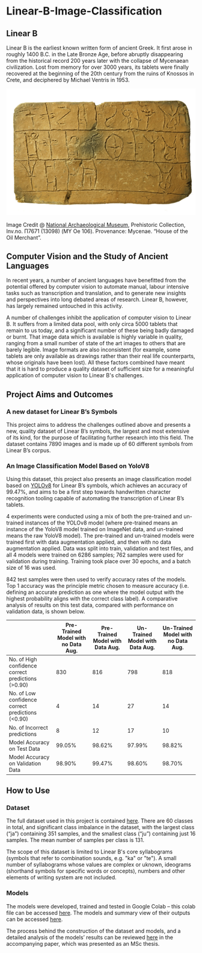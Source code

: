 # Linear-B-Image-Classification

## Linear B
Linear B is the earliest known written form of ancient Greek. It first arose in roughly 1400 B.C. in the Late Bronze Age, before abruptly disappearing from the historical record 200 years later with the collapse of Mycenaean civilization. Lost from memory for over 3000 years, its tablets were finally recovered at the beginning of the 20th century from the ruins of Knossos in Crete, and deciphered by Michael Ventris in 1953. 

![Example of Linear B Tablet](Linear%20B%20Example%20Tablet.jpg)

Image Credit @ [National Archaeological Museum](https://www.namuseum.gr/en/monthly_artefact/a-versatile-mycenaean-scribe/),
Prehistoric Collection, Inv.no. Π7671 (13098) (MY Oe 106).
Provenance: Mycenae. “House of the Oil Merchant”.

## Computer Vision and the Study of Ancient Languages 
In recent years, a number of ancient languages have benefitted from the potential offered by computer vision to automate manual, labour intensive tasks such as transcription and translation, and to generate new insights and perspectives into long debated areas of research. Linear B, however, has largely remained untouched in this activity. 

A number of challenges inhibit the application of computer vision to Linear B. It suffers from a limited data pool, with only circa 5000 tablets that remain to us today, and a significant number of these being badly damaged or burnt. That image data which is available is highly variable in quality, ranging from a small number of state of the art images to others that are barely legible. Image formats are also inconsistent (for example, some tablets are only available as drawings rather than their real life counterparts, whose originals have been lost). All these factors combined have meant that it is hard to produce a quality dataset of sufficient size for a meaningful application of computer vision to Linear B's challenges.   

## Project Aims and Outcomes
### A new dataset for Linear B’s Symbols
This project aims to address the challenges outlined above and presents a new, quality dataset of Linear B’s symbols, the largest and most extensive of its kind, for the purpose of facilitating further research into this field. The dataset contains 7890 images and is made up of 60 different symbols from Linear B’s corpus.

### An Image Classification Model Based on YoloV8
Using this dataset, this project also presents an image classification model based on [YOLOv8](https://docs.ultralytics.com) for Linear B’s symbols, which achieves an accuracy of 99.47%, and aims to be a first step towards handwritten character recognition tooling capable of automating the transcription of Linear B’s tablets.

4 experiments were conducted using a mix of both the pre-trained and un-trained instances of the YOLOv8 model (where pre-trained means an instance of the YoloV8 model trained on ImageNet data, and un-trained means the raw YoloV8 model). The pre-trained and un-trained models were trained first with data augmentation applied, and then with no data augmentation applied. Data was split into train, validation and test files, and all 4 models were trained on 6286 samples; 762 samples were used for validation during training. Training took place over 30 epochs, and a batch size of 16 was used. 

842 test samples were then used to verify accuracy rates of the models. Top 1 accuracy was the principle metric chosen to measure accuracy (i.e. defining an accurate prediction as one where the model output with the highest probability aligns with the correct class label). A comparative analysis of results on this test data, compared with performance on validation data, is shown below. 

|               | Pre-Trained Model with no Data Aug. | Pre-Trained Model with Data Aug.  | Un-Trained Model with Data Aug. | Un-Trained Model with no Data Aug. |
| ------------- | ------------- | ------------- | ------------- | ------------- |
| No. of High confidence correct predictions (>0.90) | 830 | 816  | 798  | 818  | 
| No. of Low confidence correct predictions (<0.90)  | 4  | 14  | 27  | 14  | 
| No. of Incorrect predictions   | 8 | 12  | 17  | 10 | 
| Model Accuracy on Test Data   | 99.05%  | 98.62% | 97.99%  | 98.82% | 
| Model Accuracy on Validation Data   | 98.90%  | 99.47%  | 98.60%  | 98.70%  | 

## How to Use
### Dataset
The full dataset used in this project is contained [here](). There are 60 classes in total, and significant class imbalance in the dataset, with the largest class (“ja”) containing 351 samples, and the smallest class (“ju”) containing just 16 samples. The mean number of samples per class is 131. 

The scope of this dataset is limited to Linear B's core syllabograms (symbols that refer to combination sounds, e.g. "ka" or "te"). A small number of syllabograms whose values are complex or uknown, ideograms (shorthand symbols for specific words or concepts), numbers and other elements of writing system are not included. 

### Models
The models were developed, trained and tested in Google Colab – this colab file can be accessed [here](Code/augmented_run.ipynb). The models and summary view of their outputs can be accessed [here](Models%20and%20Outputs). 

The process behind the construction of the dataset and models, and a detailed analysis of the models’ results can be reviewed [here](Paper/Dissertation%20-%20FINAL.pdf) in the accompanying paper, which was presented as an MSc thesis. 
